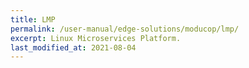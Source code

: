 ```yaml
---
title: LMP
permalink: /user-manual/edge-solutions/moducop/lmp/
excerpt: Linux Microservices Platform.
last_modified_at: 2021-08-04
---
```


